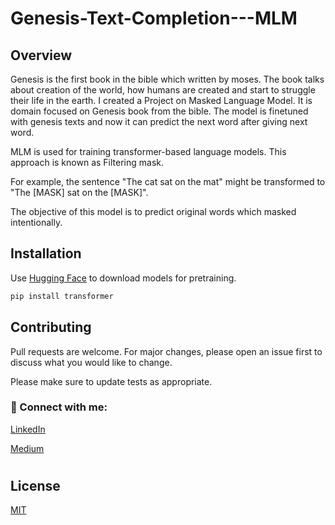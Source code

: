 # Genesis-Text-Completion---MLM

## Overview 

Genesis is the first book in the bible which written by moses. The book talks about creation of the world, how humans are created and start to struggle their life in the earth.
I created a Project on Masked Language Model. It is domain focused on Genesis book from the bible. The model is finetuned with genesis texts and now it can predict the next word after giving next word.

MLM is used for training transformer-based language models. This approach is known as Filtering mask. 

For example, the sentence 
"The cat sat on the mat" might be transformed to 
"The [MASK] sat on the [MASK]".

The objective of this model is to predict original words which masked intentionally. 

## Installation

Use [Hugging Face](https://huggingface.co/models) to download models for pretraining.

```bash
pip install transformer
```

## Contributing

Pull requests are welcome. For major changes, please open an issue first
to discuss what you would like to change.

Please make sure to update tests as appropriate.

### 🤝 Connect with me:

<a href="https://www.linkedin.com/in/henok-solomon-a3b537206">LinkedIn</a>

<a href="https://medium.com/@heneyr24">Medium</a>
# 


## License

[MIT](https://choosealicense.com/licenses/mit/)
